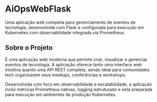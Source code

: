 # AiOpsWebFlask

Uma aplicação web completa para gerenciamento de eventos de tecnologia, desenvolvida com Flask e configurada para execução em Kubernetes com observabilidade integrada via Prometheus.

## Sobre o Projeto

É uma aplicação web moderna que permite criar, visualizar e gerenciar eventos de tecnologia. A aplicação oferece tanto uma interface web intuitiva quanto uma API REST completa, sendo ideal para comunidades tech organizarem seus meetups, conferências e workshops.

Desenvolvida com foco em observabilidade e escalabilidade, a aplicação inclui métricas Prometheus nativas, logging estruturado e está preparada para execução em ambientes de produção Kubernetes.
